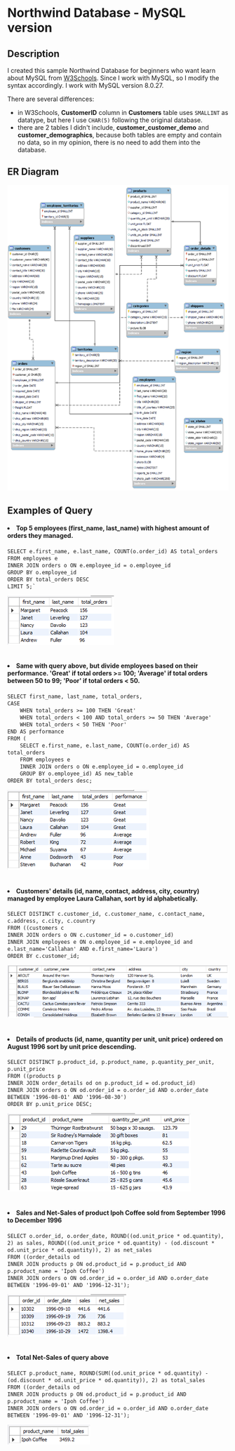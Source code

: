 # Northwind Database - MySQL version

## Description
I created this sample Northwind Database for beginners who want learn about MySQL from [W3Schools](https://www.w3schools.com/mysql/default.asp). Since I work with MySQL, so I modify the syntax accordingly. I work with MySQL version 8.0.27.

There are several differences:
- in W3Schools, **CustomerID** column in **Customers** table uses `SMALLINT` as datatype, but here I use `CHAR(5)` following the original database.
- there are 2 tables I didn't include, **customer_customer_demo** and **customer_demographics**, because both tables are empty and contain no data, so in my opinion, there is no need to add them into the database.

## ER Diagram
<img src=northwind-mysql-erd.png width="800">

## Examples of Query
#### <li>Top 5 employees (first_name, last_name) with highest amount of orders they managed.</li>
```
SELECT e.first_name, e.last_name, COUNT(o.order_id) AS total_orders
FROM employees e
INNER JOIN orders o ON e.employee_id = o.employee_id
GROUP BY o.employee_id
ORDER BY total_orders DESC
LIMIT 5;`
```
<img src="https://github.com/salmiah-ls/northwind-mysql/blob/main/images/query-1.png"></img><br /><br />

#### <li>Same with query above, but divide employees based on their performance. 'Great' if total orders >= 100; 'Average' if total orders between 50 to 99; 'Poor' if total orders < 50.</li>
```
SELECT first_name, last_name, total_orders,
CASE
    WHEN total_orders >= 100 THEN 'Great'
    WHEN total_orders < 100 AND total_orders >= 50 THEN 'Average'
    WHEN total_orders < 50 THEN 'Poor'
END AS performance
FROM (
	SELECT e.first_name, e.last_name, COUNT(o.order_id) AS total_orders
	FROM employees e
	INNER JOIN orders o ON e.employee_id = o.employee_id
	GROUP BY o.employee_id) AS new_table
ORDER BY total_orders desc;  
```
<img src="https://github.com/salmiah-ls/northwind-mysql/blob/main/images/query-1a.png"></img><br /><br />
                          
#### <li>Customers' details (id, name, contact, address, city, country) managed by employee Laura Callahan, sort by id alphabetically.</li>
```
SELECT DISTINCT c.customer_id, c.customer_name, c.contact_name, c.address, c.city, c.country
FROM ((customers c
INNER JOIN orders o ON c.customer_id = o.customer_id)
INNER JOIN employees e ON o.employee_id = e.employee_id and e.last_name='Callahan' AND e.first_name='Laura')
ORDER BY c.customer_id;
```
<img src="https://github.com/salmiah-ls/northwind-mysql/blob/main/images/query-2.png"></img><br /><br />

#### <li>Details of products (id, name, quantity per unit, unit price) ordered on August 1996 sort by unit price descending.</li>
```
SELECT DISTINCT p.product_id, p.product_name, p.quantity_per_unit, p.unit_price
FROM ((products p
INNER JOIN order_details od on p.product_id = od.product_id)
INNER JOIN orders o ON od.order_id = o.order_id AND o.order_date BETWEEN '1996-08-01' AND '1996-08-30')
ORDER BY p.unit_price DESC;
```
<img src="https://github.com/salmiah-ls/northwind-mysql/blob/main/images/query-3.png"></img><br /><br />

#### <li>Sales and Net-Sales of product Ipoh Coffee sold from September 1996 to December 1996</li>
```
SELECT o.order_id, o.order_date, ROUND((od.unit_price * od.quantity), 2) as sales, ROUND(((od.unit_price * od.quantity) - (od.discount * od.unit_price * od.quantity)), 2) as net_sales
FROM ((order_details od
INNER JOIN products p ON od.product_id = p.product_id AND p.product_name = 'Ipoh Coffee')
INNER JOIN orders o ON od.order_id = o.order_id AND o.order_date BETWEEN '1996-09-01' AND '1996-12-31');
```
<img src="https://github.com/salmiah-ls/northwind-mysql/blob/main/images/query-4.png"></img><br /><br />

#### <li>Total Net-Sales of query above</li>
```
SELECT p.product_name, ROUND(SUM((od.unit_price * od.quantity) - (od.discount * od.unit_price * od.quantity)), 2) as total_sales
FROM ((order_details od
INNER JOIN products p ON od.product_id = p.product_id AND p.product_name = 'Ipoh Coffee')
INNER JOIN orders o ON od.order_id = o.order_id AND o.order_date BETWEEN '1996-09-01' AND '1996-12-31');
```
<img src="https://github.com/salmiah-ls/northwind-mysql/blob/main/images/query-5.png"></img>
